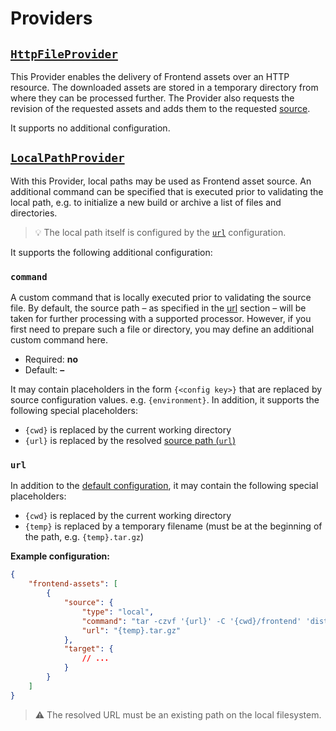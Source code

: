 # Providers

## [`HttpFileProvider`](../../src/Provider/HttpFileProvider.php)

This Provider enables the delivery of Frontend assets over an HTTP resource. The
downloaded assets are stored in a temporary directory from where they can be processed
further. The Provider also requests the revision of the requested assets and adds them
to the requested [source](../config/source.md).

It supports no additional configuration.

## [`LocalPathProvider`](../../src/Provider/LocalPathProvider.php)

With this Provider, local paths may be used as Frontend asset source. An additional
command can be specified that is executed prior to validating the local path, e.g.
to initialize a new build or archive a list of files and directories.

> :bulb: The local path itself is configured by the [`url`](#url) configuration.

It supports the following additional configuration:

### `command`

A custom command that is locally executed prior to validating the source file.
By default, the source path – as specified in the [url](#url) section – will
be taken for further processing with a supported processor. However, if you
first need to prepare such a file or directory, you may define an additional
custom command here.

* Required: **no**
* Default: **–**

It may contain placeholders in the form `{<config key>}` that are replaced by source
configuration values. e.g. `{environment}`. In addition, it supports the following
special placeholders:

* `{cwd}` is replaced by the current working directory
* `{url}` is replaced by the resolved [source path (`url`)](#url)

### `url`

In addition to the [default configuration](../config/source.md#url), it may contain
the following special placeholders:

* `{cwd}` is replaced by the current working directory
* `{temp}` is replaced by a temporary filename (must be at the beginning of the path,
  e.g. `{temp}.tar.gz`)

**Example configuration:**

```json
{
    "frontend-assets": [
        {
            "source": {
                "type": "local",
                "command": "tar -czvf '{url}' -C '{cwd}/frontend' 'dist'",
                "url": "{temp}.tar.gz"
            },
            "target": {
                // ...
            }
        }
    ]
}
```

> :warning: The resolved URL must be an existing path on the local filesystem.
